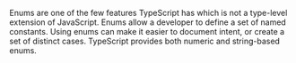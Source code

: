 Enums are one of the few features TypeScript has which is not a type-level extension of JavaScript. Enums allow a developer to define a set of named constants. Using enums can make it easier to document intent, or create a set of distinct cases. TypeScript provides both numeric and string-based enums.
